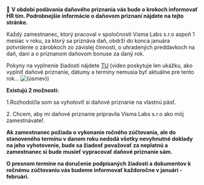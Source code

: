 🧾 **V období podávania daňového priznania vás bude o krokoch informovať HR tím. Podrobnejšie informácie o daňovom priznaní nájdete na tejto stránke.**

Každý zamestnanec, ktorý pracoval v spoločnosti Visma Labs s.r.o aspoň 1 mesiac v roku, za ktorý sa priznáva daň, obdrží do konca januára potvrdenie o zárobkoch zo závislej činnosti, o uhradených preddavkoch na daň, dani a o priznanom daňovom bonuse za daný rok.

Pokyny na vyplnenie žiadosti nájdete [TU](https://drive.google.com/file/d/173pzLnP6Ndp3Ci7DYgKmL0OXUxOXuVs2/view) (video poskytuje len ukážku, ako vyplniť daňové priznanie, dátumy a termíny nemusia byť aktuálne pre tento rok... ![(úsmev)](https://confluence.visma.com/s/-4s74v0/8804/1yuue1v/_/images/icons/emoticons/smile.svg))

**Existujú 2 možnosti:**

1.Rozhodol/la som sa vyhotoviť si daňové priznanie na vlastnú päsť.

2\. Chcem, aby mi daňové priznanie pripravila Visma Labs s.r.o ako môj zamestnávateľ.

**Ak zamestnanec požiada o vykonanie ročného zúčtovania, ale do stanoveného termínu v danom roku nedodá všetky nevyhnutné doklady na jeho vyhotovenie, bude sa žiadosť považovať za neplatnú a zamestnanec si bude musieť vypracovať daňové priznanie sám.**

**O presnom termíne na doručenie podpísaných žiadostí a dokumentov k ročnému zúčtovaniu vás budeme informovať každoročne v januári - februári.**